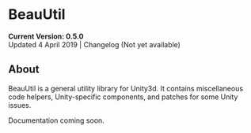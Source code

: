 # BeauUtil

**Current Version: 0.5.0**  
Updated 4 April 2019 | Changelog (Not yet available)

## About
BeauUtil is a general utility library for Unity3d. It contains miscellaneous code helpers, Unity-specific components, and patches for some Unity issues.

Documentation coming soon.
